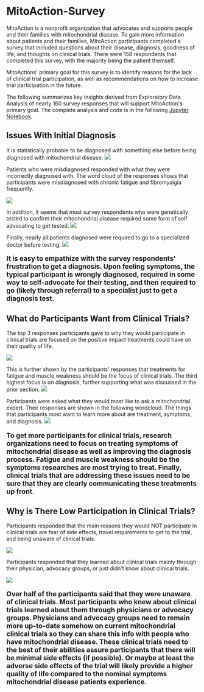 # MitoAction-Survey
MitoAction is a nonprofit organization that advocates and supports people and their families with mitochondrial disease. To gain more information about patients and their families, MitoAction participants completed a survey that included questions about their disease, diagnosis, goodness of life, and thoughts on clinical trials. There were 158 respondents that completed this survey, with the majority being the patient themself.


MitoActions' primary goal for this survey is to identify reasons for the lack of clinical trial participation, as well as recommendations on how to increase trial participation in the future.


The following summarizes key insights derived from Exploratory Data Analysis of nearly 160 survey responses that will support MitoAction's primary goal. The complete analysis and code is in the following [Jupyter Notebook](mtioaction.ipynb).


## Issues With Initial Diagnosis
It is statistically probable to be diagnosed with something else before being diagnosed with mitochondrial disease. 
![](figures/initialDiagnosedOther.svg)


Patients who were misdiagnosed responded with what they were incorrectly diagnosed with. The word cloud of the responses shows that participants were misdiagnosed with chronic fatigue and fibromyalgia frequently.


![](figures/initialDiagnosisWordCloud.svg)




In addition, it seems that most survey respondents who were genetically tested to confirm their mitochondrial disease required some form of self advocating to get tested. 
![](figures/diagnosisAdvocacy.svg)


Finally, nearly all patients diagnosed were required to go to a specialized doctor before testing.
![](figures/patientReferal.svg)


<p style="font-weight: bold; font-size:125%;">
It is easy to empathize with the survey respondents' frustration to get a diagnosis. Upon feeling symptoms, the typical participant is wrongly diagnosed, required in some way to self-advocate for their testing, and then required to go (likely through referral) to a specialist just to get a diagnosis test.
</p>


## What do Participants Want from Clinical Trials?
The top 3 responses participants gave to why they would participate in clinical trials are focused on the positive impact treatments could have on their quality of life.


![](figures/resonToParticipate.svg)


This is further shown by the participants' responses that treatments for fatigue and muscle weakness should be the focus of clinical trials. The third highest focus is on diagnosis, further supporting what was discussed in the prior section.
![](figures/researchPriority.svg)


Participants were asked what they would most like to ask a mitochondrial expert. Their responses are shown in the following wordcloud. The things that participants most want to learn more about are treatment, symptoms, and diagnosis.
![](figures/askExpertWordCloud.svg)


<p style="font-weight: bold; font-size:125%;">
To get more participants for clinical trials, research organizations need to focus on treating symptoms of mitochondrial disease as well as improving the diagnosis process. Fatigue and muscle weakness should be the symptoms researches are most trying to treat. Finally, clinical trials that are addressing these issues need to be sure that they are clearly communicating these treatments up front.
</p>


## Why is There Low Participation in Clinical Trials?
Participants responded that the main reasons they would NOT participate in clinical trials are fear of side effects, travel requirements to get to the trial, and being unaware of clinical trials.


![](figures/resonToNotParticipate.svg)


Participants responded that they learned about clinical trials mainly through their physician, advocacy groups, or just didn’t know about clinical trials.


![](figures/learnAboutClinicalTrials.svg)


<p style="font-weight: bold; font-size:125%;">
Over half of the participants said that they were unaware of clinical trials. Most participants who knew about clinical trials learned about them through physicians or advocacy groups. Physicians and advocacy groups need to remain more up-to-date somehow on current mitochondrial clinical trials so they can share this info with people who have mitochondrial disease. These clinical trials need to the best of their abilities assure participants that there will be minimal side effects (if possible). Or maybe at least the adverse side effects of the trial will likely provide a higher quality of life compared to the nominal symptoms mitochondrial disease patients experience.
</p>

